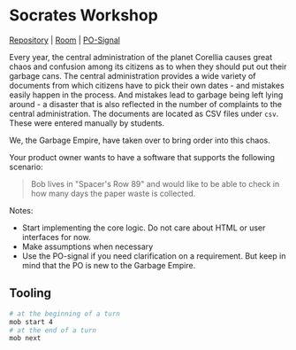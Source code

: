 # Socrates Workshop

[Repository](https://github.com/remotemobprogramming/rmpxp-2024-08-22) | [Room](https://timer.mob.sh/socrates2024) | [PO-Signal](https://www.remotemobprogramming.org/po-signal)

Every year, the central administration of the planet Corellia causes great chaos and confusion among its citizens as to when they should put out their garbage cans. The central administration provides a wide variety of documents from which citizens have to pick their own dates - and mistakes easily happen in the process. And mistakes lead to garbage being left lying around - a disaster that is also reflected in the number of complaints to the central administration. The documents are located as CSV files under `csv`. These were entered manually by students.

We, the Garbage Empire, have taken over to bring order into this chaos.

Your product owner wants to have a software that supports the following scenario:

> Bob lives in "Spacer's Row 89" and would like to be able to check in how many days the paper waste is collected.

Notes:
- Start implementing the core logic. Do not care about HTML or user interfaces for now.
- Make assumptions when necessary
- Use the PO-signal if you need clarification on a requirement. But keep in mind that the PO is new to the Garbage Empire.

## Tooling

```bash
# at the beginning of a turn
mob start 4
# at the end of a turn
mob next
```
